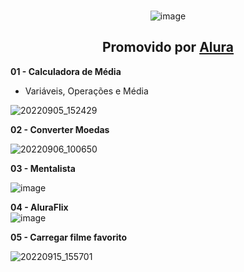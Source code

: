 <div align="center"> <br>

![image](https://user-images.githubusercontent.com/105385268/188499717-8428b675-9cbc-4e21-b9d7-f00537bcce03.png) 
## Promovido por [Alura](https://www.alura.com.br/)
</div>

<b> 01 - Calculadora de Média</b> <br>
- Variáveis, Operações e Média <br>

![20220905_152429](https://user-images.githubusercontent.com/105385268/188500172-78ffcbd9-6630-41e0-9eb7-dadece5ef77d.gif)

<b> 02 - Converter Moedas </b> <br>

![20220906_100650](https://user-images.githubusercontent.com/105385268/188643279-32a3b8e9-6691-4e3f-bcba-6a7abeae5746.gif)

<b> 03 - Mentalista </b> <br>

![image](https://user-images.githubusercontent.com/105385268/189714328-cadd453a-5839-43c6-9506-eb6b2c73096b.png)

<b> 04 - AluraFlix </b> <br>
![image](https://user-images.githubusercontent.com/105385268/189721786-c4888ffa-7d5c-4643-a61d-414b421eba5d.png)

<b> 05 - Carregar filme favorito </b> <br>

![20220915_155701](https://user-images.githubusercontent.com/105385268/190487009-03a61713-5ce6-4c0a-a200-ea70a6f2797c.gif)
